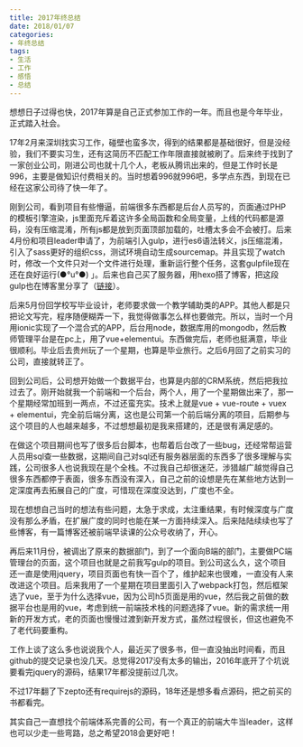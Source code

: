 ```yaml
---
title: 2017年终总结
date: 2018/01/07
categories:
- 年终总结
tags:
- 生活
- 工作
- 感悟
- 总结
---
```


想想日子过得也快，2017年算是自己正式参加工作的一年。而且也是今年毕业，正式踏入社会。

17年2月来深圳找实习工作，碰壁也蛮多次，得到的结果都是基础很好，但是没经验，我们不要实习生，还有这简历不匹配工作年限直接就被刷了。后来终于找到了一家创业公司，刚进公司也就十几个人，老板从腾讯出来的，但是工作时长是996，主要是做知识付费相关的。当时想着996就996吧，多学点东西，到现在已经在这家公司待了快一年了。

<!-- more -->

刚到公司，看到项目有些懵逼，前端很多东西都是后台人员写的，页面通过PHP的模板引擎渲染，js里面充斥着这许多全局函数和全局变量，上线的代码都是源码，没有压缩混淆，所有js都是放到页面顶部加载的，吐槽太多会不会被打。后来4月份和项目leader申请了，为前端引入gulp，进行es6语法转义，js压缩混淆，引入了sass更好的组织css，测试环境自动生成sourcemap。并且实现了watch时，修改一个文件只对一个文件进行处理，重新运行整个任务，这套gulpfile现在还在良好运行(●°u°●)​ 」。后来也自己买了服务器，用hexo搭了博客，把这段gulp也在博客里分享了（[链接](https://blog.shenfq.com/2017/05/24/Gulp%E5%85%A5%E9%97%A8%E6%8C%87%E5%8D%97/)）。

后来5月份回学校写毕业设计，老师要求做一个教学辅助类的APP。其他人都是只把论文写完，程序随便糊弄一下，我觉得做事怎么样也要做完。所以，当时一个月用ionic实现了一个混合式的APP，后台用node，数据库用的mongodb，然后教师管理平台是在pc上，用了vue+elementui。东西做完后，老师也挺满意，毕业很顺利。毕业后去贵州玩了一个星期，也算是毕业旅行。之后6月回了之前实习的公司，直接就转正了。

回到公司后，公司想开始做一个数据平台，也算是内部的CRM系统，然后把我拉过去了。刚开始就我一个前端和一个后台，两个人，用了一个星期做出来了，那一个星期经常加班到一两点，不过还蛮充实。技术上就是vue + vue-route + vuex + elementui，完全前后端分离，这也是公司第一个前后端分离的项目，后期参与这个项目的人也越来越多，不过想想最初是我来搭建的，还是很有满足感的。

在做这个项目期间也写了很多后台脚本，也帮着后台改了一些bug，还经常帮运营人员用sql查一些数据，这期间自己对sql还有服务器层面的东西多了很多理解与实践，公司很多人也说我现在是个全栈。不过我自己却很迷茫，涉猎越广越觉得自己很多东西都停于表面，很多东西没有深入，自己之前的设想是先在某些地方达到一定深度再去拓展自己的广度，可惜现在深度没达到，广度也不全。

现在想想自己当时的想法有些问题，太急于求成，太注重结果，有时候深度与广度没有那么矛盾，在扩展广度的同时也能在某一方面持续深入。后来陆陆续续也写了些博客，有一篇博客还被前端早读课的公众号收纳了，开心。

再后来11月份，被调出了原来的数据部门，到了一个面向B端的部门，主要做PC端管理台的页面，这个项目也就是之前我写gulp的项目。到公司这么久，这个项目还一直是使用jquery，项目页面也有快一百个了，维护起来也很难，一直没有人来改进这个项目。后来我用了一个星期在项目里面引入了webpack打包，然后框架选了vue，至于为什么选择vue，因为公司h5页面是用的vue，然后我之前做的数据平台也是用的vue，考虑到统一前端技术栈的问题选择了vue。新的需求统一用新的开发方式，老的页面也慢慢过渡到新开发方式，虽然过程很长，但这也避免不了老代码要重构。

工作上谈了这么多也说说我个人，最近买了很多书，但一直没抽出时间看，而且github的提交记录也没几天。总觉得2017没有太多的输出，2016年底开了个坑说要看完jquery的源码，结果17年都没提前过几次。

不过17年翻了下zepto还有requirejs的源码，18年还是想多看点源码，把之前买的书都看完。

其实自己一直想找个前端体系完善的公司，有一个真正的前端大牛当leader，这样也可以少走一些弯路，总之希望2018会更好吧！